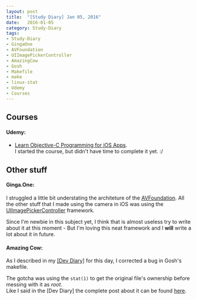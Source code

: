 ```yaml
---
layout: post
title:  "[Study Diary] Jan 05, 2016"
date:   2016-01-05
category: Study-Diary
tags: 
- Study-Diary
- GingaOne
- AVFoundation
- UIImagePickerController
- AmazingCow
- Gosh
- Makefile
- make
- linux-stat
- Udemy
- Courses
---
```


<!-- ----------------------------------------------------------------------- -->
<!-- ----------------------------------------------------------------------- -->

## Courses

#### Udemy: 

* [Learn Objective-C Programming for iOS Apps](https://www.udemy.com/learn-objective-c-programming-for-ios-apps/learn/).  
I started the course, but didn't have time to complete it yet. :/

<!-- ----------------------------------------------------------------------- -->
<!-- ----------------------------------------------------------------------- -->

## Other stuff

#### Ginga.One:

I struggled a little bit understating the architeture of the 
[AVFoundation](https://developer.apple.com/av-foundation/). 
All the other stuff that I made using the camera in iOS was using the
[UIImagePickerController](https://developer.apple.com/library/ios/documentation/UIKit/Reference/UIImagePickerController_Class/)
framework.

Since I'm newbie in this subject yet, I think that is almost useless try to 
write about it at this moment - But I'm loving this neat framework and I **will**
write a lot about it in future.

#### Amazing Cow:

As I described in my 
[[Dev Diary]](https://n2omatt.github.io/dev-diary/2016/01/05/dev_diary_jan_5_2016.html)
for this day, I corrected a bug in Gosh's makefile.

The gotcha was using the ```stat(1)``` to get the original file's ownership 
before messing with it as _root_.    
Like I said in the [Dev Diary] the complete post about it can be found
[here](https://n2omatt.github.io/study-diary/2016/01/05/how_get_a_ownership_of_file_in_linux.html).






